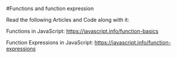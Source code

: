 #Functions and function expression

Read the following Articles and Code along with it:

Functions in JavaScript: https://javascript.info/function-basics

Function Expressions in JavaScript: https://javascript.info/function-expressions
